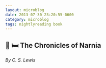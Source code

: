 ```yaml
---
layout: microblog
date: 2013-07-30 23:20:55-0600
category: microblog
tags: nightlyreading book
---
```

## 📖 🛏 The Chronicles of Narnia
*By C. S. Lewis*
